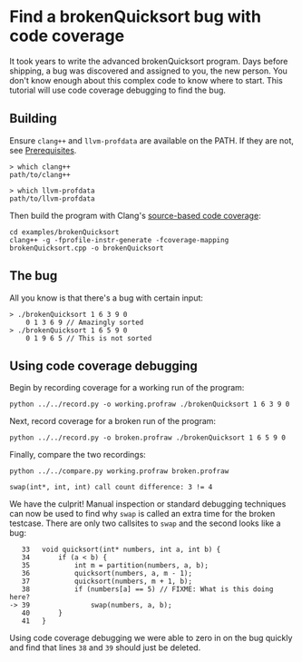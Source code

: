 Find a brokenQuicksort bug with code coverage
=========

It took years to write the advanced brokenQuicksort program. Days before shipping, a bug was discovered and assigned to you, the new person. You don't know enough about this complex code to know where to start. This tutorial will use code coverage debugging to find the bug.

## Building
Ensure `clang++` and `llvm-profdata` are available on the PATH. If they are not, see [Prerequisites](../../README.md#prerequisites).
```
> which clang++
path/to/clang++

> which llvm-profdata
path/to/llvm-profdata
```

Then build the program with Clang's [source-based code coverage](https://clang.llvm.org/docs/SourceBasedCodeCoverage.html):
```
cd examples/brokenQuicksort
clang++ -g -fprofile-instr-generate -fcoverage-mapping brokenQuicksort.cpp -o brokenQuicksort
```


## The bug
All you know is that there's a bug with certain input:
```
> ./brokenQuicksort 1 6 3 9 0
    0 1 3 6 9 // Amazingly sorted
> ./brokenQuicksort 1 6 5 9 0
    0 1 9 6 5 // This is not sorted
```

## Using code coverage debugging
Begin by recording coverage for a working run of the program:
```
python ../../record.py -o working.profraw ./brokenQuicksort 1 6 3 9 0
```

Next, record coverage for a broken run of the program:
```
python ../../record.py -o broken.profraw ./brokenQuicksort 1 6 5 9 0
```

Finally, compare the two recordings:
```
python ../../compare.py working.profraw broken.profraw

swap(int*, int, int) call count difference: 3 != 4
```

We have the culprit! Manual inspection or standard debugging techniques can now be used to find why `swap` is called an extra time for the broken testcase. There are only two callsites to `swap` and the second looks like a bug:
```
   33   void quicksort(int* numbers, int a, int b) {
   34       if (a < b) {
   35           int m = partition(numbers, a, b);
   36           quicksort(numbers, a, m - 1);
   37           quicksort(numbers, m + 1, b);
   38           if (numbers[a] == 5) // FIXME: What is this doing here?
-> 39               swap(numbers, a, b);
   40       }
   41   }
```

Using code coverage debugging we were able to zero in on the bug quickly and find that lines `38` and `39` should just be deleted.
